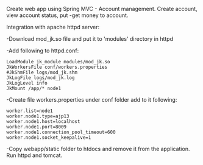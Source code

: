 Create web app using Spring MVC - Account management. Create account, view account status, put -get money to account.

Integration with apache httpd server:

-Download mod_jk.so file and put it to 'modules' directory in httpd

-Add following to httpd.conf:

    LoadModule jk_module modules/mod_jk.so
    JkWorkersFile conf/workers.properties
    #JkShmFile logs/mod_jk.shm
    JkLogFile logs/mod_jk.log
    JkLogLevel info
    JkMount /app/* node1

-Create file workers.properties under conf folder add to it following:

    worker.list=node1
    worker.node1.type=ajp13
    worker.node1.host=localhost
    worker.node1.port=8009
    worker.node1.connection_pool_timeout=600
    worker.node1.socket_keepalive=1

-Copy webapp/static folder to htdocs and remove it from the application. Run httpd and tomcat.
